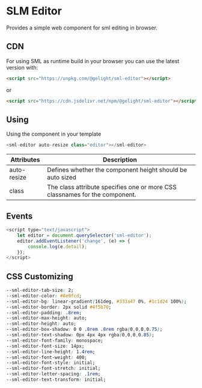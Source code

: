 # SLM Editor

Provides a simple web component for sml editing in browser.

## CDN

For using SML as runtime build in your browser you can use the latest version with:

```html
<script src="https://unpkg.com/@gelight/sml-editor"></script>
```
or
```html
<script src="https://cdn.jsdelivr.net/npm/@gelight/sml-editor"></script>
```

## Using

Using the component in your template
```js
<sml-editor auto-resize class="editor"></sml-editor>
```

| Attributes    | Description |
| ------------- | ----------- |
| auto-resize   | Defines whether the component height should be auto sized |
| class         | The class attribute specifies one or more CSS classnames for the component. |

## Events

```js
<script type="text/javascript">
    let editor = document.querySelector('sml-editor');
    editor.addEventListener('change', (e) => {
        console.log(e.detail);
    });
</script>
```

## CSS Customizing

```css
--sml-editor-tab-size: 2;
--sml-editor-color: #8e9fcd;
--sml-editor-bg: linear-gradient(161deg, #333a47 0%, #1c1d24 100%);
--sml-editor-border: 2px solid #4f5b70;
--sml-editor-padding: .8rem;
--sml-editor-max-height: auto;
--sml-editor-height: auto;
--sml-editor-box-shadow: 0 0 .8rem .8rem rgba(0,0,0,0.75);
--sml-editor-text-shadow: 0px 4px 4px rgba(0,0,0,0.85);
--sml-editor-font-family: monospace;
--sml-editor-font-size: 14px;
--sml-editor-line-height: 1.4rem;
--sml-editor-font-weight: 400;
--sml-editor-font-style: initial;
--sml-editor-font-stretch: initial;
--sml-editor-letter-spacing: .1rem;
--sml-editor-text-transform: initial;
```
